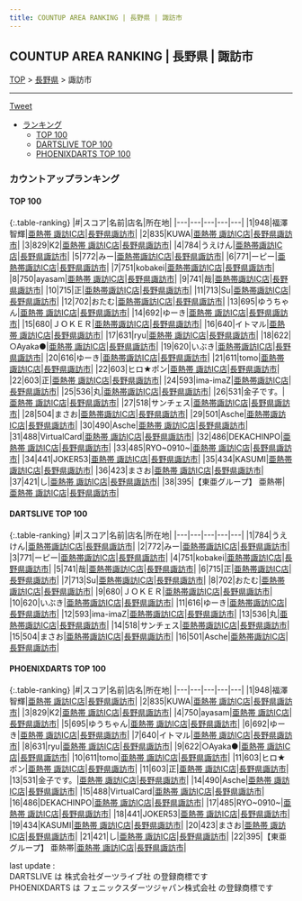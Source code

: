 ```yaml
---
title: COUNTUP AREA RANKING | 長野県 | 諏訪市
---
```

## COUNTUP AREA RANKING | 長野県 | 諏訪市

[TOP](/darts/rank/) > [長野県](/darts/rank/長野県/) > 諏訪市

___

<a href="https://twitter.com/share?ref_src=twsrc%5Etfw" data-text="COUNTUP AREA RANKING | 長野県諏訪市" class="twitter-share-button" data-hashtags="DARTSLIVE,PHOENIXDARTS,darts,ダーツ" data-show-count="false">Tweet</a>

* [ランキング](#カウントアップランキング)
    * [TOP 100](#top-100)
    * [DARTSLIVE TOP 100](#dartslive-top-100)
    * [PHOENIXDARTS TOP 100](#phoenixdarts-top-100)

### カウントアップランキング

#### TOP 100



{:.table-ranking}
|#|スコア|名前|店名|所在地|
|---|---|---|---|---|
|1|948|<span class="rank-name-pd"><span class="pro-icon-pd"></span>福澤 智輝</span>|<a href="https://vs.phoenixdarts.com/jp/shop/shopDetailInfo/s_52906?s_seq=52906">亜熱帯 諏訪IC店</a>|<a href="/darts/rank/長野県/諏訪市">長野県諏訪市</a>|
|2|835|<span class="rank-name-pd">KUWA</span>|<a href="https://vs.phoenixdarts.com/jp/shop/shopDetailInfo/s_52906?s_seq=52906">亜熱帯 諏訪IC店</a>|<a href="/darts/rank/長野県/諏訪市">長野県諏訪市</a>|
|3|829|<span class="rank-name-pd">K2</span>|<a href="https://vs.phoenixdarts.com/jp/shop/shopDetailInfo/s_52906?s_seq=52906">亜熱帯 諏訪IC店</a>|<a href="/darts/rank/長野県/諏訪市">長野県諏訪市</a>|
|4|784|<span class="rank-name-dl">うえけん</span>|<a href="https://search.dartslive.com/jp/shop/ece61d5206bd2301f454cb89828a1cfe">亜熱帯諏訪IC店</a>|<a href="/darts/rank/長野県/諏訪市">長野県諏訪市</a>|
|5|772|<span class="rank-name-dl">みー</span>|<a href="https://search.dartslive.com/jp/shop/ece61d5206bd2301f454cb89828a1cfe">亜熱帯諏訪IC店</a>|<a href="/darts/rank/長野県/諏訪市">長野県諏訪市</a>|
|6|771|<span class="rank-name-dl">ーピー</span>|<a href="https://search.dartslive.com/jp/shop/ece61d5206bd2301f454cb89828a1cfe">亜熱帯諏訪IC店</a>|<a href="/darts/rank/長野県/諏訪市">長野県諏訪市</a>|
|7|751|<span class="rank-name-dl">kobakei</span>|<a href="https://search.dartslive.com/jp/shop/ece61d5206bd2301f454cb89828a1cfe">亜熱帯諏訪IC店</a>|<a href="/darts/rank/長野県/諏訪市">長野県諏訪市</a>|
|8|750|<span class="rank-name-pd">ayasam</span>|<a href="https://vs.phoenixdarts.com/jp/shop/shopDetailInfo/s_52906?s_seq=52906">亜熱帯 諏訪IC店</a>|<a href="/darts/rank/長野県/諏訪市">長野県諏訪市</a>|
|9|741|<span class="rank-name-dl">哉</span>|<a href="https://search.dartslive.com/jp/shop/ece61d5206bd2301f454cb89828a1cfe">亜熱帯諏訪IC店</a>|<a href="/darts/rank/長野県/諏訪市">長野県諏訪市</a>|
|10|715|<span class="rank-name-dl">正</span>|<a href="https://search.dartslive.com/jp/shop/ece61d5206bd2301f454cb89828a1cfe">亜熱帯諏訪IC店</a>|<a href="/darts/rank/長野県/諏訪市">長野県諏訪市</a>|
|11|713|<span class="rank-name-dl">Su</span>|<a href="https://search.dartslive.com/jp/shop/ece61d5206bd2301f454cb89828a1cfe">亜熱帯諏訪IC店</a>|<a href="/darts/rank/長野県/諏訪市">長野県諏訪市</a>|
|12|702|<span class="rank-name-dl">おたむ</span>|<a href="https://search.dartslive.com/jp/shop/ece61d5206bd2301f454cb89828a1cfe">亜熱帯諏訪IC店</a>|<a href="/darts/rank/長野県/諏訪市">長野県諏訪市</a>|
|13|695|<span class="rank-name-pd">ゆうちゃん</span>|<a href="https://vs.phoenixdarts.com/jp/shop/shopDetailInfo/s_52906?s_seq=52906">亜熱帯 諏訪IC店</a>|<a href="/darts/rank/長野県/諏訪市">長野県諏訪市</a>|
|14|692|<span class="rank-name-pd">ゆーき</span>|<a href="https://vs.phoenixdarts.com/jp/shop/shopDetailInfo/s_52906?s_seq=52906">亜熱帯 諏訪IC店</a>|<a href="/darts/rank/長野県/諏訪市">長野県諏訪市</a>|
|15|680|<span class="rank-name-dl">ＪＯＫＥＲ</span>|<a href="https://search.dartslive.com/jp/shop/ece61d5206bd2301f454cb89828a1cfe">亜熱帯諏訪IC店</a>|<a href="/darts/rank/長野県/諏訪市">長野県諏訪市</a>|
|16|640|<span class="rank-name-pd">イトマル</span>|<a href="https://vs.phoenixdarts.com/jp/shop/shopDetailInfo/s_52906?s_seq=52906">亜熱帯 諏訪IC店</a>|<a href="/darts/rank/長野県/諏訪市">長野県諏訪市</a>|
|17|631|<span class="rank-name-pd">ryu</span>|<a href="https://vs.phoenixdarts.com/jp/shop/shopDetailInfo/s_52906?s_seq=52906">亜熱帯 諏訪IC店</a>|<a href="/darts/rank/長野県/諏訪市">長野県諏訪市</a>|
|18|622|<span class="rank-name-pd">○Ayaka●</span>|<a href="https://vs.phoenixdarts.com/jp/shop/shopDetailInfo/s_52906?s_seq=52906">亜熱帯 諏訪IC店</a>|<a href="/darts/rank/長野県/諏訪市">長野県諏訪市</a>|
|19|620|<span class="rank-name-dl">いぶき</span>|<a href="https://search.dartslive.com/jp/shop/ece61d5206bd2301f454cb89828a1cfe">亜熱帯諏訪IC店</a>|<a href="/darts/rank/長野県/諏訪市">長野県諏訪市</a>|
|20|616|<span class="rank-name-dl">ゆーき</span>|<a href="https://search.dartslive.com/jp/shop/ece61d5206bd2301f454cb89828a1cfe">亜熱帯諏訪IC店</a>|<a href="/darts/rank/長野県/諏訪市">長野県諏訪市</a>|
|21|611|<span class="rank-name-pd">tomo</span>|<a href="https://vs.phoenixdarts.com/jp/shop/shopDetailInfo/s_52906?s_seq=52906">亜熱帯 諏訪IC店</a>|<a href="/darts/rank/長野県/諏訪市">長野県諏訪市</a>|
|22|603|<span class="rank-name-pd">ヒロ★ポン</span>|<a href="https://vs.phoenixdarts.com/jp/shop/shopDetailInfo/s_52906?s_seq=52906">亜熱帯 諏訪IC店</a>|<a href="/darts/rank/長野県/諏訪市">長野県諏訪市</a>|
|22|603|<span class="rank-name-pd">正</span>|<a href="https://vs.phoenixdarts.com/jp/shop/shopDetailInfo/s_52906?s_seq=52906">亜熱帯 諏訪IC店</a>|<a href="/darts/rank/長野県/諏訪市">長野県諏訪市</a>|
|24|593|<span class="rank-name-dl">ima-imaZ</span>|<a href="https://search.dartslive.com/jp/shop/ece61d5206bd2301f454cb89828a1cfe">亜熱帯諏訪IC店</a>|<a href="/darts/rank/長野県/諏訪市">長野県諏訪市</a>|
|25|536|<span class="rank-name-dl">丸</span>|<a href="https://search.dartslive.com/jp/shop/ece61d5206bd2301f454cb89828a1cfe">亜熱帯諏訪IC店</a>|<a href="/darts/rank/長野県/諏訪市">長野県諏訪市</a>|
|26|531|<span class="rank-name-pd">金子です。</span>|<a href="https://vs.phoenixdarts.com/jp/shop/shopDetailInfo/s_52906?s_seq=52906">亜熱帯 諏訪IC店</a>|<a href="/darts/rank/長野県/諏訪市">長野県諏訪市</a>|
|27|518|<span class="rank-name-dl">サンチェス</span>|<a href="https://search.dartslive.com/jp/shop/ece61d5206bd2301f454cb89828a1cfe">亜熱帯諏訪IC店</a>|<a href="/darts/rank/長野県/諏訪市">長野県諏訪市</a>|
|28|504|<span class="rank-name-dl">まさお</span>|<a href="https://search.dartslive.com/jp/shop/ece61d5206bd2301f454cb89828a1cfe">亜熱帯諏訪IC店</a>|<a href="/darts/rank/長野県/諏訪市">長野県諏訪市</a>|
|29|501|<span class="rank-name-dl">Asche</span>|<a href="https://search.dartslive.com/jp/shop/ece61d5206bd2301f454cb89828a1cfe">亜熱帯諏訪IC店</a>|<a href="/darts/rank/長野県/諏訪市">長野県諏訪市</a>|
|30|490|<span class="rank-name-pd">Asche</span>|<a href="https://vs.phoenixdarts.com/jp/shop/shopDetailInfo/s_52906?s_seq=52906">亜熱帯 諏訪IC店</a>|<a href="/darts/rank/長野県/諏訪市">長野県諏訪市</a>|
|31|488|<span class="rank-name-pd">VirtualCard</span>|<a href="https://vs.phoenixdarts.com/jp/shop/shopDetailInfo/s_52906?s_seq=52906">亜熱帯 諏訪IC店</a>|<a href="/darts/rank/長野県/諏訪市">長野県諏訪市</a>|
|32|486|<span class="rank-name-pd">DEKACHINPO</span>|<a href="https://vs.phoenixdarts.com/jp/shop/shopDetailInfo/s_52906?s_seq=52906">亜熱帯 諏訪IC店</a>|<a href="/darts/rank/長野県/諏訪市">長野県諏訪市</a>|
|33|485|<span class="rank-name-pd">RYO~0910~</span>|<a href="https://vs.phoenixdarts.com/jp/shop/shopDetailInfo/s_52906?s_seq=52906">亜熱帯 諏訪IC店</a>|<a href="/darts/rank/長野県/諏訪市">長野県諏訪市</a>|
|34|441|<span class="rank-name-pd">JOKER53</span>|<a href="https://vs.phoenixdarts.com/jp/shop/shopDetailInfo/s_52906?s_seq=52906">亜熱帯 諏訪IC店</a>|<a href="/darts/rank/長野県/諏訪市">長野県諏訪市</a>|
|35|434|<span class="rank-name-pd">KASUMI</span>|<a href="https://vs.phoenixdarts.com/jp/shop/shopDetailInfo/s_52906?s_seq=52906">亜熱帯 諏訪IC店</a>|<a href="/darts/rank/長野県/諏訪市">長野県諏訪市</a>|
|36|423|<span class="rank-name-pd">まさお</span>|<a href="https://vs.phoenixdarts.com/jp/shop/shopDetailInfo/s_52906?s_seq=52906">亜熱帯 諏訪IC店</a>|<a href="/darts/rank/長野県/諏訪市">長野県諏訪市</a>|
|37|421|<span class="rank-name-pd">し</span>|<a href="https://vs.phoenixdarts.com/jp/shop/shopDetailInfo/s_52906?s_seq=52906">亜熱帯 諏訪IC店</a>|<a href="/darts/rank/長野県/諏訪市">長野県諏訪市</a>|
|38|395|<span class="rank-name-pd">【東亜グループ】 亜熱帯</span>|<a href="https://vs.phoenixdarts.com/jp/shop/shopDetailInfo/s_52906?s_seq=52906">亜熱帯 諏訪IC店</a>|<a href="/darts/rank/長野県/諏訪市">長野県諏訪市</a>|


#### DARTSLIVE TOP 100



{:.table-ranking}
|#|スコア|名前|店名|所在地|
|---|---|---|---|---|
|1|784|<span class="rank-name-dl">うえけん</span>|<a href="https://search.dartslive.com/jp/shop/ece61d5206bd2301f454cb89828a1cfe">亜熱帯諏訪IC店</a>|<a href="/darts/rank/長野県/諏訪市">長野県諏訪市</a>|
|2|772|<span class="rank-name-dl">みー</span>|<a href="https://search.dartslive.com/jp/shop/ece61d5206bd2301f454cb89828a1cfe">亜熱帯諏訪IC店</a>|<a href="/darts/rank/長野県/諏訪市">長野県諏訪市</a>|
|3|771|<span class="rank-name-dl">ーピー</span>|<a href="https://search.dartslive.com/jp/shop/ece61d5206bd2301f454cb89828a1cfe">亜熱帯諏訪IC店</a>|<a href="/darts/rank/長野県/諏訪市">長野県諏訪市</a>|
|4|751|<span class="rank-name-dl">kobakei</span>|<a href="https://search.dartslive.com/jp/shop/ece61d5206bd2301f454cb89828a1cfe">亜熱帯諏訪IC店</a>|<a href="/darts/rank/長野県/諏訪市">長野県諏訪市</a>|
|5|741|<span class="rank-name-dl">哉</span>|<a href="https://search.dartslive.com/jp/shop/ece61d5206bd2301f454cb89828a1cfe">亜熱帯諏訪IC店</a>|<a href="/darts/rank/長野県/諏訪市">長野県諏訪市</a>|
|6|715|<span class="rank-name-dl">正</span>|<a href="https://search.dartslive.com/jp/shop/ece61d5206bd2301f454cb89828a1cfe">亜熱帯諏訪IC店</a>|<a href="/darts/rank/長野県/諏訪市">長野県諏訪市</a>|
|7|713|<span class="rank-name-dl">Su</span>|<a href="https://search.dartslive.com/jp/shop/ece61d5206bd2301f454cb89828a1cfe">亜熱帯諏訪IC店</a>|<a href="/darts/rank/長野県/諏訪市">長野県諏訪市</a>|
|8|702|<span class="rank-name-dl">おたむ</span>|<a href="https://search.dartslive.com/jp/shop/ece61d5206bd2301f454cb89828a1cfe">亜熱帯諏訪IC店</a>|<a href="/darts/rank/長野県/諏訪市">長野県諏訪市</a>|
|9|680|<span class="rank-name-dl">ＪＯＫＥＲ</span>|<a href="https://search.dartslive.com/jp/shop/ece61d5206bd2301f454cb89828a1cfe">亜熱帯諏訪IC店</a>|<a href="/darts/rank/長野県/諏訪市">長野県諏訪市</a>|
|10|620|<span class="rank-name-dl">いぶき</span>|<a href="https://search.dartslive.com/jp/shop/ece61d5206bd2301f454cb89828a1cfe">亜熱帯諏訪IC店</a>|<a href="/darts/rank/長野県/諏訪市">長野県諏訪市</a>|
|11|616|<span class="rank-name-dl">ゆーき</span>|<a href="https://search.dartslive.com/jp/shop/ece61d5206bd2301f454cb89828a1cfe">亜熱帯諏訪IC店</a>|<a href="/darts/rank/長野県/諏訪市">長野県諏訪市</a>|
|12|593|<span class="rank-name-dl">ima-imaZ</span>|<a href="https://search.dartslive.com/jp/shop/ece61d5206bd2301f454cb89828a1cfe">亜熱帯諏訪IC店</a>|<a href="/darts/rank/長野県/諏訪市">長野県諏訪市</a>|
|13|536|<span class="rank-name-dl">丸</span>|<a href="https://search.dartslive.com/jp/shop/ece61d5206bd2301f454cb89828a1cfe">亜熱帯諏訪IC店</a>|<a href="/darts/rank/長野県/諏訪市">長野県諏訪市</a>|
|14|518|<span class="rank-name-dl">サンチェス</span>|<a href="https://search.dartslive.com/jp/shop/ece61d5206bd2301f454cb89828a1cfe">亜熱帯諏訪IC店</a>|<a href="/darts/rank/長野県/諏訪市">長野県諏訪市</a>|
|15|504|<span class="rank-name-dl">まさお</span>|<a href="https://search.dartslive.com/jp/shop/ece61d5206bd2301f454cb89828a1cfe">亜熱帯諏訪IC店</a>|<a href="/darts/rank/長野県/諏訪市">長野県諏訪市</a>|
|16|501|<span class="rank-name-dl">Asche</span>|<a href="https://search.dartslive.com/jp/shop/ece61d5206bd2301f454cb89828a1cfe">亜熱帯諏訪IC店</a>|<a href="/darts/rank/長野県/諏訪市">長野県諏訪市</a>|


#### PHOENIXDARTS TOP 100



{:.table-ranking}
|#|スコア|名前|店名|所在地|
|---|---|---|---|---|
|1|948|<span class="rank-name-pd"><span class="pro-icon-pd"></span>福澤 智輝</span>|<a href="https://vs.phoenixdarts.com/jp/shop/shopDetailInfo/s_52906?s_seq=52906">亜熱帯 諏訪IC店</a>|<a href="/darts/rank/長野県/諏訪市">長野県諏訪市</a>|
|2|835|<span class="rank-name-pd">KUWA</span>|<a href="https://vs.phoenixdarts.com/jp/shop/shopDetailInfo/s_52906?s_seq=52906">亜熱帯 諏訪IC店</a>|<a href="/darts/rank/長野県/諏訪市">長野県諏訪市</a>|
|3|829|<span class="rank-name-pd">K2</span>|<a href="https://vs.phoenixdarts.com/jp/shop/shopDetailInfo/s_52906?s_seq=52906">亜熱帯 諏訪IC店</a>|<a href="/darts/rank/長野県/諏訪市">長野県諏訪市</a>|
|4|750|<span class="rank-name-pd">ayasam</span>|<a href="https://vs.phoenixdarts.com/jp/shop/shopDetailInfo/s_52906?s_seq=52906">亜熱帯 諏訪IC店</a>|<a href="/darts/rank/長野県/諏訪市">長野県諏訪市</a>|
|5|695|<span class="rank-name-pd">ゆうちゃん</span>|<a href="https://vs.phoenixdarts.com/jp/shop/shopDetailInfo/s_52906?s_seq=52906">亜熱帯 諏訪IC店</a>|<a href="/darts/rank/長野県/諏訪市">長野県諏訪市</a>|
|6|692|<span class="rank-name-pd">ゆーき</span>|<a href="https://vs.phoenixdarts.com/jp/shop/shopDetailInfo/s_52906?s_seq=52906">亜熱帯 諏訪IC店</a>|<a href="/darts/rank/長野県/諏訪市">長野県諏訪市</a>|
|7|640|<span class="rank-name-pd">イトマル</span>|<a href="https://vs.phoenixdarts.com/jp/shop/shopDetailInfo/s_52906?s_seq=52906">亜熱帯 諏訪IC店</a>|<a href="/darts/rank/長野県/諏訪市">長野県諏訪市</a>|
|8|631|<span class="rank-name-pd">ryu</span>|<a href="https://vs.phoenixdarts.com/jp/shop/shopDetailInfo/s_52906?s_seq=52906">亜熱帯 諏訪IC店</a>|<a href="/darts/rank/長野県/諏訪市">長野県諏訪市</a>|
|9|622|<span class="rank-name-pd">○Ayaka●</span>|<a href="https://vs.phoenixdarts.com/jp/shop/shopDetailInfo/s_52906?s_seq=52906">亜熱帯 諏訪IC店</a>|<a href="/darts/rank/長野県/諏訪市">長野県諏訪市</a>|
|10|611|<span class="rank-name-pd">tomo</span>|<a href="https://vs.phoenixdarts.com/jp/shop/shopDetailInfo/s_52906?s_seq=52906">亜熱帯 諏訪IC店</a>|<a href="/darts/rank/長野県/諏訪市">長野県諏訪市</a>|
|11|603|<span class="rank-name-pd">ヒロ★ポン</span>|<a href="https://vs.phoenixdarts.com/jp/shop/shopDetailInfo/s_52906?s_seq=52906">亜熱帯 諏訪IC店</a>|<a href="/darts/rank/長野県/諏訪市">長野県諏訪市</a>|
|11|603|<span class="rank-name-pd">正</span>|<a href="https://vs.phoenixdarts.com/jp/shop/shopDetailInfo/s_52906?s_seq=52906">亜熱帯 諏訪IC店</a>|<a href="/darts/rank/長野県/諏訪市">長野県諏訪市</a>|
|13|531|<span class="rank-name-pd">金子です。</span>|<a href="https://vs.phoenixdarts.com/jp/shop/shopDetailInfo/s_52906?s_seq=52906">亜熱帯 諏訪IC店</a>|<a href="/darts/rank/長野県/諏訪市">長野県諏訪市</a>|
|14|490|<span class="rank-name-pd">Asche</span>|<a href="https://vs.phoenixdarts.com/jp/shop/shopDetailInfo/s_52906?s_seq=52906">亜熱帯 諏訪IC店</a>|<a href="/darts/rank/長野県/諏訪市">長野県諏訪市</a>|
|15|488|<span class="rank-name-pd">VirtualCard</span>|<a href="https://vs.phoenixdarts.com/jp/shop/shopDetailInfo/s_52906?s_seq=52906">亜熱帯 諏訪IC店</a>|<a href="/darts/rank/長野県/諏訪市">長野県諏訪市</a>|
|16|486|<span class="rank-name-pd">DEKACHINPO</span>|<a href="https://vs.phoenixdarts.com/jp/shop/shopDetailInfo/s_52906?s_seq=52906">亜熱帯 諏訪IC店</a>|<a href="/darts/rank/長野県/諏訪市">長野県諏訪市</a>|
|17|485|<span class="rank-name-pd">RYO~0910~</span>|<a href="https://vs.phoenixdarts.com/jp/shop/shopDetailInfo/s_52906?s_seq=52906">亜熱帯 諏訪IC店</a>|<a href="/darts/rank/長野県/諏訪市">長野県諏訪市</a>|
|18|441|<span class="rank-name-pd">JOKER53</span>|<a href="https://vs.phoenixdarts.com/jp/shop/shopDetailInfo/s_52906?s_seq=52906">亜熱帯 諏訪IC店</a>|<a href="/darts/rank/長野県/諏訪市">長野県諏訪市</a>|
|19|434|<span class="rank-name-pd">KASUMI</span>|<a href="https://vs.phoenixdarts.com/jp/shop/shopDetailInfo/s_52906?s_seq=52906">亜熱帯 諏訪IC店</a>|<a href="/darts/rank/長野県/諏訪市">長野県諏訪市</a>|
|20|423|<span class="rank-name-pd">まさお</span>|<a href="https://vs.phoenixdarts.com/jp/shop/shopDetailInfo/s_52906?s_seq=52906">亜熱帯 諏訪IC店</a>|<a href="/darts/rank/長野県/諏訪市">長野県諏訪市</a>|
|21|421|<span class="rank-name-pd">し</span>|<a href="https://vs.phoenixdarts.com/jp/shop/shopDetailInfo/s_52906?s_seq=52906">亜熱帯 諏訪IC店</a>|<a href="/darts/rank/長野県/諏訪市">長野県諏訪市</a>|
|22|395|<span class="rank-name-pd">【東亜グループ】 亜熱帯</span>|<a href="https://vs.phoenixdarts.com/jp/shop/shopDetailInfo/s_52906?s_seq=52906">亜熱帯 諏訪IC店</a>|<a href="/darts/rank/長野県/諏訪市">長野県諏訪市</a>|


<div class="footer border-top border-gray-light mt-5 pt-3 text-right text-gray">
    last update : <span style="font-weight: italic" id="foot_last_modified"></span><br />
    DARTSLIVE は 株式会社ダーツライブ社 の登録商標です<br />
    PHOENIXDARTS は フェニックスダーツジャパン株式会社 の登録商標です<br />
</div>

<script src="https://cdnjs.cloudflare.com/ajax/libs/jquery.tablesorter/2.31.3/js/jquery.tablesorter.min.js" integrity="sha512-qzgd5cYSZcosqpzpn7zF2ZId8f/8CHmFKZ8j7mU4OUXTNRd5g+ZHBPsgKEwoqxCtdQvExE5LprwwPAgoicguNg==" crossorigin="anonymous" referrerpolicy="no-referrer"></script>
<link rel="stylesheet" href="https://cdnjs.cloudflare.com/ajax/libs/jquery.tablesorter/2.31.3/css/theme.default.min.css" integrity="sha512-wghhOJkjQX0Lh3NSWvNKeZ0ZpNn+SPVXX1Qyc9OCaogADktxrBiBdKGDoqVUOyhStvMBmJQ8ZdMHiR3wuEq8+w==" crossorigin="anonymous" referrerpolicy="no-referrer" />
<script>
$(function() {
    $(".table-ranking").tablesorter({sortList:[[0, 0]]});
    $("#foot_last_modified").text(formatDate(new Date(document.lastModified), 'yyyy-MM-dd HH:mm:ss'));
});
</script>

<script async src="https://platform.twitter.com/widgets.js" charset="utf-8"></script>